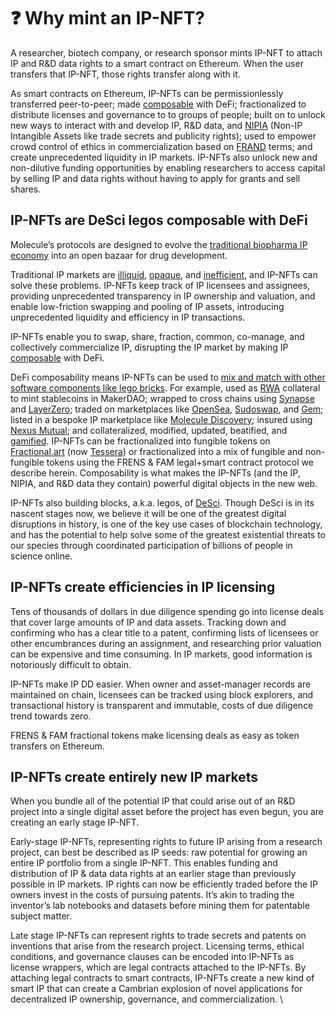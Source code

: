# ❓ Why mint an IP-NFT?

A researcher, biotech company, or research sponsor mints IP-NFT to attach IP and R\&D data rights to a smart contract on Ethereum. When the user transfers that IP-NFT, those rights transfer along with it.&#x20;

As smart contracts on Ethereum, IP-NFTs can be permissionlessly transferred peer-to-peer; made [composable](https://blog.aragon.org/what-is-composability/) with DeFi; fractionalized to distribute licenses and governance to to groups of people; built on to unlock new ways to interact with and develop IP, R\&D data, and [NIPIA](https://www.aaup.org/sites/default/files/files/IntangibleAssets.pdf) (Non-IP Intangible Assets like trade secrets and publicity rights); used to empower crowd control of ethics in commercialization based on [FRAND](https://en.wikipedia.org/wiki/Reasonable\_and\_non-discriminatory\_licensing) terms; and create unprecedented liquidity in IP markets. IP-NFTs also unlock new and non-dilutive funding opportunities by enabling researchers to access capital by selling IP and data rights without having to apply for grants and sell shares.&#x20;

## **IP-NFTs are DeSci legos composable with DeFi** <a href="#docs-internal-guid-a7f27ada-7fff-de6a-56de-162f60c1fbd2" id="docs-internal-guid-a7f27ada-7fff-de6a-56de-162f60c1fbd2"></a>

Molecule’s protocols are designed to evolve the [traditional biopharma IP economy](https://molecule.to/blog/an-open-bazaar-for-drug-development-molecule-protocol) into an open bazaar for drug development.&#x20;

Traditional IP markets are [illiquid](https://www.hbs.edu/ris/Publication%20Files/12-023\_0e95cdce-abbf-46ea-b8cb-15a3ebb054ed.pdf), [opaque](https://www.wipo.int/edocs/mdocs/mdocs/en/wipo\_tisc\_ge\_21/wipo\_tisc\_ge\_21\_9.pdf), and [inefficient](https://www.eff.org/deeplinks/2021/11/public-should-know-who-profits-patent-troll-lawsuits), and IP-NFTs can solve these problems. IP-NFTs keep track of IP licensees and assignees, providing unprecedented transparency in IP ownership and valuation, and enable low-friction swapping and pooling of IP assets, introducing unprecedented liquidity and efficiency in IP transactions.&#x20;

IP-NFTs enable you to swap, share, fraction, common, co-manage, and collectively commercialize IP, disrupting the IP market by making IP [composable](https://blog.aragon.org/what-is-composability/) with DeFi.&#x20;

DeFi composability means IP-NFTs can be used to [mix and match with other software components like lego bricks](https://twitter.com/cdixon/status/1451703070589587456?s=20\&t=GsFYFskx2cmqYnUjL1PGuw). For example, used as [RWA](https://vote.makerdao.com/executive/template-executive-vote-onboarding-real-world-asset-vaults-july-29-2022) collateral to mint stablecoins in MakerDAO; wrapped to cross chains using [Synapse](https://synapseprotocol.com/landing) and [LayerZero](https://layerzero.network/); traded on marketplaces like [OpenSea](https://opensea.io/), [Sudoswap](https://sudoswap.xyz/), and [Gem](https://www.gem.xyz/); listed in a bespoke IP marketplace like [Molecule Discovery](https://molecule.to/blog/an-open-bazaar-for-drug-development-molecule-protocol); insured using [Nexus Mutual](https://nexusmutual.io/); and collateralized, modified, updated, beatified, and [gamified](https://podcasts.apple.com/us/podcast/gabriel-leydon-designing-digital-economies/id1154105909?i=1000524617479). IP-NFTs can be fractionalized into fungible tokens on [Fractional.art](http://www.fractional.art) (now [Tessera](https://tessera.co/)) or fractionalized into a mix of fungible and non-fungible tokens using the FRENS & FAM legal+smart contract protocol we describe herein. Composability is what makes the IP-NFTs (and the IP, NIPIA, and R\&D data they contain) powerful digital objects in the new web.&#x20;

IP-NFTs also building blocks, a.k.a. legos, of [DeSci](https://www.nature.com/articles/s41587-022-01459-z). Though DeSci is in its nascent stages now, we believe it will be one of the greatest digital disruptions in history, is one of the key use cases of blockchain technology, and has the potential to help solve some of the greatest existential threats to our species through coordinated participation of billions of people in science online. &#x20;

## IP-NFTs create efficiencies in IP licensing

Tens of thousands of dollars in due diligence spending go into license deals that cover large amounts of IP and data assets. Tracking down and confirming who has a clear title to a patent, confirming lists of licensees or other encumbrances during an assignment, and researching prior valuation can be expensive and time consuming. In IP markets, good information is notoriously difficult to obtain.

IP-NFTs make IP DD easier. When owner and asset-manager records are maintained on chain, licensees can be tracked using block explorers, and transactional history is transparent and immutable, costs of due diligence trend towards zero.&#x20;

FRENS & FAM fractional tokens make licensing deals as easy as token transfers on Ethereum.

## IP-NFTs create entirely new IP markets

When you bundle all of the potential IP that could arise out of an R\&D project into a single digital asset before the project has even begun, you are creating an early stage IP-NFT.&#x20;

Early-stage IP-NFTs, representing rights to future IP arising from a research project, can best be described as IP seeds: raw potential for growing an entire IP portfolio from a single IP-NFT. This enables funding and distribution of IP & data data rights at an earlier stage than previously possible in IP markets. IP rights can now be efficiently traded before the IP owners invest in the costs of pursuing patents. It’s akin to trading the inventor’s lab notebooks and datasets before mining them for patentable subject matter.&#x20;

Late stage IP-NFTs can represent rights to trade secrets and patents on inventions that arise from the research project. Licensing terms, ethical conditions, and governance clauses can be encoded into IP-NFTs as license wrappers, which are legal contracts attached to the IP-NFTs. By attaching legal contracts to smart contracts, IP-NFTs create a new kind of smart IP that can create a Cambrian explosion of novel applications for decentralized IP ownership, governance, and commercialization. \
